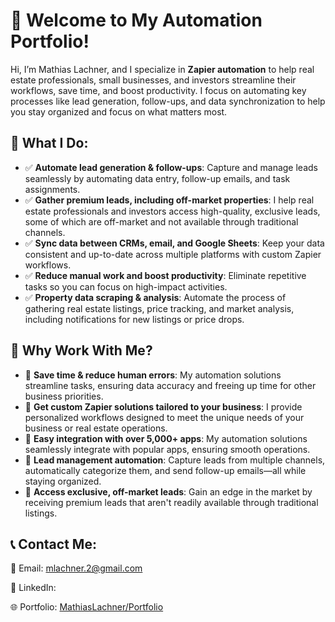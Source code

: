 # 👋 Welcome to My Automation Portfolio!

Hi, I’m Mathias Lachner, and I specialize in **Zapier automation** to help real estate professionals, small businesses, and investors streamline their workflows, save time, and boost productivity. I focus on automating key processes like lead generation, follow-ups, and data synchronization to help you stay organized and focus on what matters most.

## 📌 What I Do:
- ✅ **Automate lead generation & follow-ups**: Capture and manage leads seamlessly by automating data entry, follow-up emails, and task assignments.
- ✅ **Gather premium leads, including off-market properties**: I help real estate professionals and investors access high-quality, exclusive leads, some of which are off-market and not available through traditional channels.
- ✅ **Sync data between CRMs, email, and Google Sheets**: Keep your data consistent and up-to-date across multiple platforms with custom Zapier workflows.
- ✅ **Reduce manual work and boost productivity**: Eliminate repetitive tasks so you can focus on high-impact activities.
- ✅ **Property data scraping & analysis**: Automate the process of gathering real estate listings, price tracking, and market analysis, including notifications for new listings or price drops.

## 💼 Why Work With Me?
- 🔹 **Save time & reduce human errors**: My automation solutions streamline tasks, ensuring data accuracy and freeing up time for other business priorities.
- 🔹 **Get custom Zapier solutions tailored to your business**: I provide personalized workflows designed to meet the unique needs of your business or real estate operations.
- 🔹 **Easy integration with over 5,000+ apps**: My automation solutions seamlessly integrate with popular apps, ensuring smooth operations.
- 🔹 **Lead management automation**: Capture leads from multiple channels, automatically categorize them, and send follow-up emails—all while staying organized.
- 🔹 **Access exclusive, off-market leads**: Gain an edge in the market by receiving premium leads that aren't readily available through traditional listings.

## 📞 Contact Me:
📩 Email: [mlachner.2@gmail.com](mailto:mlachner.2@gmail.com)

🔗 LinkedIn: 

🌐 Portfolio: [MathiasLachner/Portfolio](https://github.com/MathiasLachner/Portfolio)
